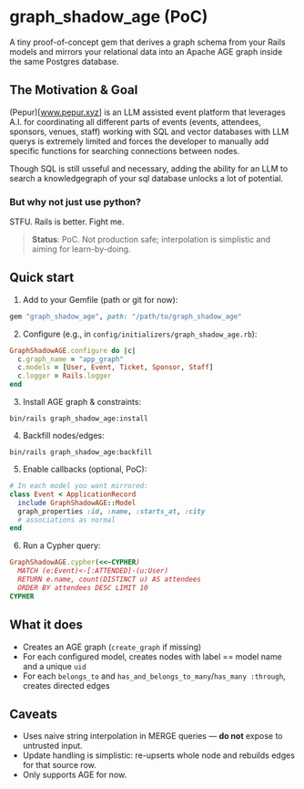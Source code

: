 # graph_shadow_age (PoC)

A tiny proof-of-concept gem that derives a graph schema from your Rails models and mirrors your relational data into
an Apache AGE graph inside the same Postgres database.

## The Motivation & Goal

(Pepur)[www.pepur.xyz] is an LLM assisted event platform that leverages A.I. for coordinating all different parts of events (events, attendees, sponsors, venues, staff) 
working with SQL and vector databases with LLM querys is extremely limited and forces the developer to manually add specific functions for searching connections between nodes. 

Though SQL is still usseful and necessary, adding the ability for an LLM to search a knowledgegraph of your sql database unlocks a lot of potential.

### But why not just use python?
STFU. Rails is better. Fight me.

> **Status**: PoC. Not production safe; interpolation is simplistic and aiming for learn-by-doing.

## Quick start

1. Add to your Gemfile (path or git for now):

```ruby
gem "graph_shadow_age", path: "/path/to/graph_shadow_age"
```

2. Configure (e.g., in `config/initializers/graph_shadow_age.rb`):

```ruby
GraphShadowAGE.configure do |c|
  c.graph_name = "app_graph"
  c.models = [User, Event, Ticket, Sponsor, Staff]
  c.logger = Rails.logger
end
```

3. Install AGE graph & constraints:

```
bin/rails graph_shadow_age:install
```

4. Backfill nodes/edges:

```
bin/rails graph_shadow_age:backfill
```

5. Enable callbacks (optional, PoC):

```ruby
# In each model you want mirrored:
class Event < ApplicationRecord
  include GraphShadowAGE::Model
  graph_properties :id, :name, :starts_at, :city
  # associations as normal
end
```

6. Run a Cypher query:

```ruby
GraphShadowAGE.cypher(<<~CYPHER)
  MATCH (e:Event)<-[:ATTENDED]-(u:User)
  RETURN e.name, count(DISTINCT u) AS attendees
  ORDER BY attendees DESC LIMIT 10
CYPHER
```

## What it does

- Creates an AGE graph (`create_graph` if missing)
- For each configured model, creates nodes with label == model name and a unique `uid`
- For each `belongs_to` and `has_and_belongs_to_many`/`has_many :through`, creates directed edges

## Caveats

- Uses naive string interpolation in MERGE queries — **do not** expose to untrusted input.
- Update handling is simplistic: re-upserts whole node and rebuilds edges for that source row.
- Only supports AGE for now.
